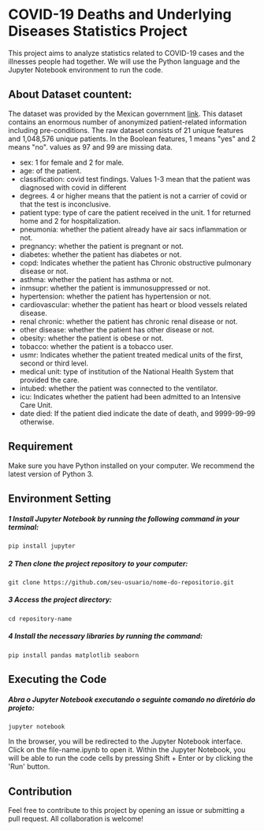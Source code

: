 # COVID-19 Deaths and Underlying Diseases Statistics Project

This project aims to analyze statistics related to COVID-19 cases and the illnesses people had together. We will use the Python language and the Jupyter Notebook environment to run the code.
## About Dataset countent:
The dataset was provided by the Mexican government [link](https://datos.gob.mx/busca/dataset/informacion-referente-a-casos-covid-19-en-mexico). This dataset contains an enormous number of anonymized patient-related information including pre-conditions. The raw dataset consists of 21 unique features and 1,048,576 unique patients. In the Boolean features, 1 means "yes" and 2 means "no". values as 97 and 99 are missing data.

- sex: 1 for female and 2 for male.
- age: of the patient.
- classification: covid test findings. Values 1-3 mean that the patient was diagnosed with covid in different
- degrees. 4 or higher means that the patient is not a carrier of covid or that the test is inconclusive.
- patient type: type of care the patient received in the unit. 1 for returned home and 2 for hospitalization.
- pneumonia: whether the patient already have air sacs inflammation or not.
- pregnancy: whether the patient is pregnant or not.
- diabetes: whether the patient has diabetes or not.
- copd: Indicates whether the patient has Chronic obstructive pulmonary disease or not.
- asthma: whether the patient has asthma or not.
- inmsupr: whether the patient is immunosuppressed or not.
- hypertension: whether the patient has hypertension or not.
- cardiovascular: whether the patient has heart or blood vessels related disease.
- renal chronic: whether the patient has chronic renal disease or not.
- other disease: whether the patient has other disease or not.
- obesity: whether the patient is obese or not.
- tobacco: whether the patient is a tobacco user.
- usmr: Indicates whether the patient treated medical units of the first, second or third level.
- medical unit: type of institution of the National Health System that provided the care.
- intubed: whether the patient was connected to the ventilator.
- icu: Indicates whether the patient had been admitted to an Intensive Care Unit.
- date died: If the patient died indicate the date of death, and 9999-99-99 otherwise.

## Requirement
Make sure you have Python installed on your computer. We recommend the latest version of Python 3.
## Environment Setting
##### 1 Install Jupyter Notebook by running the following command in your terminal:
```terminal
pip install jupyter
```
##### 2 Then clone the project repository to your computer:
```terminal
git clone https://github.com/seu-usuario/nome-do-repositorio.git
```
##### 3 Access the project directory:
```terminal
cd repository-name
```
##### 4 Install the necessary libraries by running the command:

```terminal
pip install pandas matplotlib seaborn
```
## Executing the Code
##### Abra o Jupyter Notebook executando o seguinte comando no diretório do projeto:
```terminal
jupyter notebook
```
In the browser, you will be redirected to the Jupyter Notebook interface. Click on the file-name.ipynb to open it.
Within the Jupyter Notebook, you will be able to run the code cells by pressing Shift + Enter or by clicking the 'Run' button.

## Contribution
Feel free to contribute to this project by opening an issue or submitting a pull request. All collaboration is welcome!



